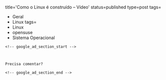 title='Como o Linux é construído &#8211; Vídeo'
status=published
type=post
tags=
  - Geral
  - Linux
tags=
  - Linux
  - opensuse
  - Sistema Operacional
~~~~~~
<!-- google_ad_section_start -->



Precisa comentar?

<!-- google_ad_section_end -->
